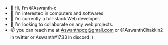 - 👋 Hi, I’m @Aswanth-c
- 👀 I’m interested in computers and softwares
- 🌱 I’m currently a  full-stack Web developer.
- 💞️ I’m looking to collaborate on any web projects.
- 📫 you can reach me at  Aswanthpcg@gmail.com or @AswanthChakkin2 in twitter or  Aswanth#1733 in discord :)

<!---
Aswanth-c/Aswanth-c is a ✨ special ✨ repository because its `README.md` (this file) appears on your GitHub profile.
You can click the Preview link to take a look at your changes.
--->
